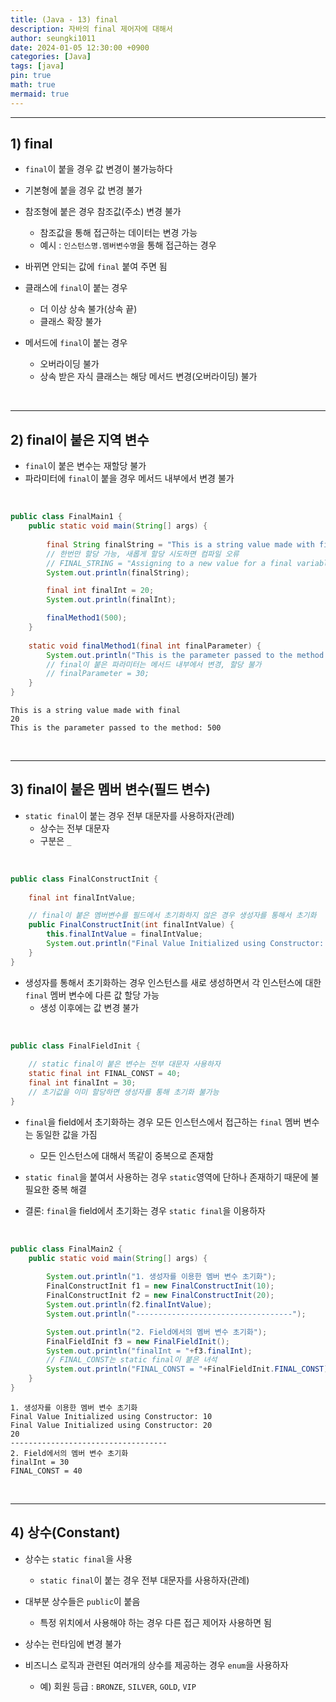 ```yaml
---
title: (Java - 13) final
description: 자바의 final 제어자에 대해서
author: seungki1011
date: 2024-01-05 12:30:00 +0900
categories: [Java]
tags: [java]
pin: true
math: true
mermaid: true
---
```


---

## 1) final

* ```final```이 붙을 경우 값 변경이 불가능하다



* 기본형에 붙을 경우 값 변경 불가



* 참조형에 붙은 경우 참조값(주소) 변경 불가
  * 참조값을 통해 접근하는 데이터는 변경 가능
  * 예시 : ```인스턴스명.멤버변수명```을 통해 접근하는 경우



* 바뀌면 안되는 값에 ```final``` 붙여 주면 됨
* 클래스에 ```final```이 붙는 경우
  * 더 이상 상속 불가(상속 끝)
  * 클래스 확장 불가



* 메서드에 ```final```이 붙는 경우
  * 오버라이딩 불가
  * 상속 받은 자식 클래스는 해당 메서드 변경(오버라이딩) 불가

<br>

---

## 2) final이 붙은 지역 변수

* ```final```이 붙은 변수는 재할당 불가
* 파라미터에 ```final```이 붙을 경우 메서드 내부에서 변경 불가

<br>

```java
public class FinalMain1 {
    public static void main(String[] args) {
      
        final String finalString = "This is a string value made with final";
        // 한번만 할당 가능, 새롭게 할당 시도하면 컴파일 오류
        // FINAL_STRING = "Assigning to a new value for a final variable is impossible";
        System.out.println(finalString);

        final int finalInt = 20;
        System.out.println(finalInt);

        finalMethod1(500);
    }
  
    static void finalMethod1(final int finalParameter) {
        System.out.println("This is the parameter passed to the method: "+finalParameter);
        // final이 붙은 파라미터는 메서드 내부에서 변경, 할당 불가
        // finalParameter = 30;
    }
}
```

```
This is a string value made with final
20
This is the parameter passed to the method: 500
```

<br>

---

## 3) final이 붙은 멤버 변수(필드 변수)

* ```static final```이 붙는 경우 전부 대문자를 사용하자(관례)
  * 상수는 전부 대문자
  * 구분은 ```_```

<br>

```java
public class FinalConstructInit {
  
    final int finalIntValue;

    // final이 붙은 멤버변수를 필드에서 초기화하지 않은 경우 생성자를 통해서 초기화
    public FinalConstructInit(int finalIntValue) {
        this.finalIntValue = finalIntValue;
        System.out.println("Final Value Initialized using Constructor: "+this.finalIntValue);
    }
}
```

* 생성자를 통해서 초기화하는 경우 인스턴스를 새로 생성하면서 각 인스턴스에 대한 ```final``` 멤버 변수에 다른 값 할당 가능
  * 생성 이후에는 값 변경 불가

<br>

```java
public class FinalFieldInit {
  
    // static final이 붙은 변수는 전부 대문자 사용하자
    static final int FINAL_CONST = 40;
    final int finalInt = 30;
    // 초기값을 이미 할당하면 생성자를 통해 초기화 불가능
}
```

* ```final```을 field에서 초기화하는 경우 모든 인스턴스에서 접근하는 ```final``` 멤버 변수는 동일한 값을 가짐
  * 모든 인스턴스에 대해서 똑같이 중복으로 존재함



* ```static final```을 붙여서 사용하는 경우 ```static```영역에 단하나 존재하기 때문에 불필요한 중복 해결
* 결론: ```final```을 field에서 초기화는 경우 ```static final```을 이용하자

<br>

```java
public class FinalMain2 {
    public static void main(String[] args) {
      
        System.out.println("1. 생성자를 이용한 멤버 변수 초기화");
        FinalConstructInit f1 = new FinalConstructInit(10);
        FinalConstructInit f2 = new FinalConstructInit(20);
        System.out.println(f2.finalIntValue);
        System.out.println("-----------------------------------");

        System.out.println("2. Field에서의 멤버 변수 초기화");
        FinalFieldInit f3 = new FinalFieldInit();
        System.out.println("finalInt = "+f3.finalInt);
        // FINAL_CONST는 static final이 붙은 녀석
        System.out.println("FINAL_CONST = "+FinalFieldInit.FINAL_CONST);
    }
}
```

```
1. 생성자를 이용한 멤버 변수 초기화
Final Value Initialized using Constructor: 10
Final Value Initialized using Constructor: 20
20
-----------------------------------
2. Field에서의 멤버 변수 초기화
finalInt = 30
FINAL_CONST = 40
```

<br>

---

## 4) 상수(Constant)

* 상수는 ```static final```을 사용
  * ```static final```이 붙는 경우 전부 대문자를 사용하자(관례)



* 대부분 상수들은 ```public```이 붙음
  * 특정 위치에서 사용해야 하는 경우 다른 접근 제어자 사용하면 됨



* 상수는 런타임에 변경 불가



* 비즈니스 로직과 관련된 여러개의 상수를 제공하는 경우 `enum`을 사용하자
  * 예) 회원 등급 : `BRONZE`, `SILVER`, `GOLD`, `VIP`